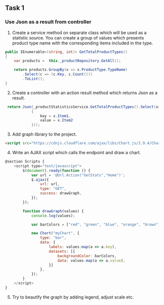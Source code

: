 ## Task 1

###  Use Json as a result from controller

1. Create a service method on separate class which will be used as a statistic source. You can create a group of values which presents product type name with the
corresponding items included in the type.

```cs
public IEnumerable<(string, int)> GetTotalProductTypes()
{
    var products =  this._productRepository.GetAll();

    return products.GroupBy(x => x.ProductType.TypeName)
        .Select(c => (c.Key, c.Count()))
        .ToList();
}
```

2. Create a controller with an action result method which returns Json as a result.

```cs
 return Json(_productStatisticsService.GetTotalProductTypes().Select(x=> new
            {
                key = x.Item1,
                value = x.Item2
            }));
```

3. Add graph library to the project.

```html
<script src="https://cdnjs.cloudflare.com/ajax/libs/Chart.js/2.9.4/Chart.js"></script>
```

4. Write an AJAX script which calls the endpoint and draw a chart.

```js
@section Scripts {
    <script type="text/javascript">
        $(document).ready(function () {
            var url = '@Url.Action("GetStats","Home")';
            $.ajax({
                url: url,
                type: "GET",
                success: drawGraph,
            });
        });

        function drawGraph(values) {
            console.log(values);

            var barColors = ["red", "green", "blue", "orange", "brown"];

            new Chart("myChart", {
                type: "bar",
                data: {
                    labels: values.map(a => a.key),
                    datasets: [{
                        backgroundColor: barColors,
                        data: values.map(a => a.value),
                    }]
                },
            });
        }
    </script>
}
```

5. Try to beautify the graph by adding legend, adjust scale etc.
